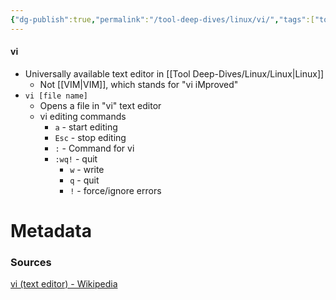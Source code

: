 ```yaml
---
{"dg-publish":true,"permalink":"/tool-deep-dives/linux/vi/","tags":["tools_linux"],"updated":"2024-02-26T10:18:56.000-08:00"}
---
```


#### vi
- Universally available text editor in [[Tool Deep-Dives/Linux/Linux\|Linux]]
	- Not [[VIM\|VIM]], which stands for "vi iMproved"
- `vi [file name]`
	- Opens a file in "vi" text editor
	- vi editing commands
	    - `a` - start editing
	    - `Esc` - stop editing
	    - `:` - Command for vi
	    - `:wq!` - quit
	        - `w` - write
	        - `q` - quit
	        - `!` - force/ignore errors






# Metadata

### Sources
[vi (text editor) - Wikipedia](https://en.wikipedia.org/wiki/Vi_(text_editor))